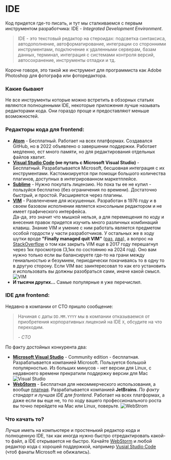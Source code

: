 # IDE

Код придется где-то писать, и тут мы сталкиваемся c
первым инструментом разработчика: IDE - _Integrated Development Environment_.

>IDE - это текстовый редактор на стероидах: подсветка синтаксиса, 
> автодополнение, автоформатирование, 
> интеграции со сторонними инструментами, 
> подключение к удаленными серверам, базам данных, терминал, 
> интеграция с системами контроля версий, автосохранение, 
> инструменты отладки и тд.

Короче говоря, это такой же инструмент для программиста как Adobe Photoshop для фотографа или фоторедактора.

### Какие бывают

Не все инструменты которые можно встретить в обзорных статьях являются полноценными IDE,
некоторые приложения лучше называть редакторами кода. Они гораздо проще 
и предоставляют меньше возможностей. 

### Редакторы кода для frontend:

+ **[Atom](https://atom-editor.cc)** - Бесплатный. Работает на всех платформах. Создавался GitHub, но в 2022 объявлено о завершении поддержки. Работает медленно, ест много памяти, но для редактирования отдельных файлов хватит.
+ **[Visual Studio Code](https://code.visualstudio.com) (не путать с Microsoft Visual Studio)** - Бесплатный. Разрабатывается Microsoft, бесшовная интеграция с их инструментами. Кастомизируется при помощи большого количества плагинов, доступных в интегрированном маркетплейсе.
+ **[Sublime](https://www.sublimetext.com)** - Нужно покупать лицензию. Но пока ты ее не купил - пользуйся бесплатно (без ограничения по времени). Достаточно быстрый, и простой. Расширяется через плагины.
+ **[VIM](https://www.vim.org/)** - Развленчение для искушенных. Разработан в 1976 году и в своем базовом исполнении является консольным редактором и не имеет графического интерфейса.  
Да-да, это значит что мышкой нельзя, а для перемещения по коду и внесения правок придется изучить много различных комбинаций клавиш. 
Знание VIM и умение с ним работать является предметом особой гордости у части разработчиков. У остальных же в ходу шутки вроде **"Finally managed quit VIM"** ([раз](https://devhumor.com/media/finally-managed-to-quit-vim), [два](https://www.reddit.com/r/linuxmasterrace/comments/p4zi52/guys_i_think_ive_finally_learned_how_to_quit_vim/)), 
а вопрос на [StackOverflow](https://stackoverflow.com/questions/11828270/how-do-i-exit-vim) о том как закрыть VIM еще в 2017 году перешагнул через 1кк просмотров (3,1кк по состоянию на 2024 год). 
Оно вам нужно только если вы балансируете где-то на грани между гениальностью и безумием, периодически покачиваясь то в одну то в другую сторону. 
Если VIM вас заинтересовал то как его установить и использовать вы должны разобраться сами, иначе какой смысл.
![VIM](/TheTechTales/assets/VIM_screenshot.png)
+ **И тысячи других...** Самые популярные я уже перечислил.

### IDE для frontend:

Недавно в компании от CTO пришло сообщение: 
> Начиная с даты `DD.MM.YYYY` мы в компании отказываемся от 
> приобретения корпоративных лицензий на IDE `X`, обсудите на что переходим.
> 
> *- CTO*

По факту достойных конкурента два:
+ **[Microsoft Visual Studio](https://visualstudio.microsoft.com/vs/community/)** - Community edition - бесплатная. Разрабатывается компанией Microsoft. Пользуется большой популярностью. Из больших минусов - нет версии для Linux, с недавноего времени прекратили поддержку версии для Mac ![Visual Studio](/TheTechTales/assets/VisualStudio_screenshot.png)
+ **[WebStorm](https://www.jetbrains.com/ru-ru/webstorm/)** - Бесплатная для некоммерческого использования, а вообще [платная](https://www.jetbrains.com/ru-ru/webstorm/buy/?section=personal&billing=monthly). Разрабатывается компанией **JetBrains**. _По факту стандарт и лучшая IDE для frontend_. Работает на всех платформах, а даже если вы еще не, то по ходу вашего профессионального роста вы точно перейдете на Mac или Linux, поверьте. ![WebStrom](/TheTechTales/assets/WebStorm_screenshot.png)

### Что качать то?

Лучше иметь на компьютере и простенький редактор кода и полноценную IDE, так как иногда нужно быстро отредактировать какой-то файл, а IDE открывается не быстро.
Качайте [WebStorm](https://www.jetbrains.com/ru-ru/webstorm/) и любой редактор кода с хорошей поддержкой, например [Vusial Studio Code](https://code.visualstudio.com) (чтоб фанаты Microsoft не обижались).









